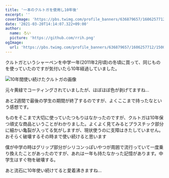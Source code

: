 ```yaml
---
title: '一本のクルトガを使用し10年後'
excerpt: ''
coverImage: 'https://pbs.twimg.com/profile_banners/636879657/1606257712/1500x500'
date: '2021-03-20T14:14:07.322+09:00'
author:
  name: ろい
  picture: 'https://github.com/rrih.png'
ogImage:
  url: 'https://pbs.twimg.com/profile_banners/636879657/1606257712/1500x500'
---
```


クルトガというシャーペンを中学一年(2011年2月頃)の冬頃に買って、同じものを使っていたのですが気付いたら10年経過していました。

![10年間使い続けたクルトガの画像](https://pbs.twimg.com/media/Ew5frFCU8AUr9si?format=jpg&name=large)

元々黄緑でコーティングされていましたが、ほぼほぼ色が剥げてますね…

あと2週間で最後の学生の期間が終了するのですが、よくここまで持ったなという感想です。

ものをそこまで大切に使っていたつもりはなかったのですが、クルトガは10年保つ頑丈な商品ということがわかりました。よくよく見てみるとプラスチック部分に細かい亀裂が入ってる気がしますが、現状使うのに支障はきたしていません。おそらく破壊するその時まで使い続けると思います

僕が中学の時はグリップ部分がシリコンっぽいやつが周囲で流行っていて一度乗り換えたことがあったのですが、あれは一年も持たなかった記憶があります。中学生はすぐ物を破壊する。

あと流石に10年使い続けてると愛着沸きますね…
